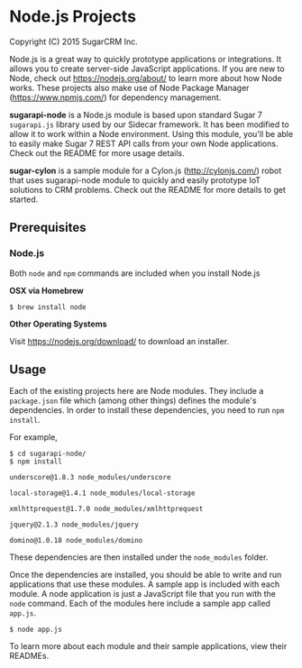 # Node.js Projects

Copyright (C) 2015 SugarCRM Inc.

Node.js is a great way to quickly prototype applications or integrations.  It allows you to create server-side JavaScript applications.  If you are new to Node, check out https://nodejs.org/about/ to learn more about how Node works.  These projects also make use of Node Package Manager (https://www.npmjs.com/) for dependency management.

**sugarapi-node** is a Node.js module is based upon standard Sugar 7 `sugarapi.js` library used by our Sidecar framework.  It has been modified to allow it to work within a Node environment.  Using this module, you'll be able to easily make Sugar 7 REST API calls from your own Node applications.  Check out the README for more usage details.

**sugar-cylon** is a sample module for a Cylon.js (http://cylonjs.com/) robot that uses sugarapi-node module to quickly and easily prototype IoT solutions to CRM problems.  Check out the README for more details to get started.

## Prerequisites

### Node.js
Both `node` and `npm` commands are included when you install Node.js

**OSX via Homebrew**

````
$ brew install node
````

**Other Operating Systems**

Visit https://nodejs.org/download/ to download an installer.

## Usage
Each of the existing projects here are Node modules.  They include a `package.json` file which (among other things) defines the module's dependencies.  In order to install these dependencies, you need to run `npm install`.

For example,

````
$ cd sugarapi-node/
$ npm install

underscore@1.8.3 node_modules/underscore

local-storage@1.4.1 node_modules/local-storage

xmlhttprequest@1.7.0 node_modules/xmlhttprequest

jquery@2.1.3 node_modules/jquery

domino@1.0.18 node_modules/domino

````

These dependencies are then installed under the `node_modules` folder.

Once the dependencies are installed, you should be able to write and run applications that use these modules.  A sample app is included with each module.  A node application is just a JavaScript file that you run with the `node` command.  Each of the modules here include a sample app called `app.js`.

````
$ node app.js
````

To learn more about each module and their sample applications, view their READMEs.

